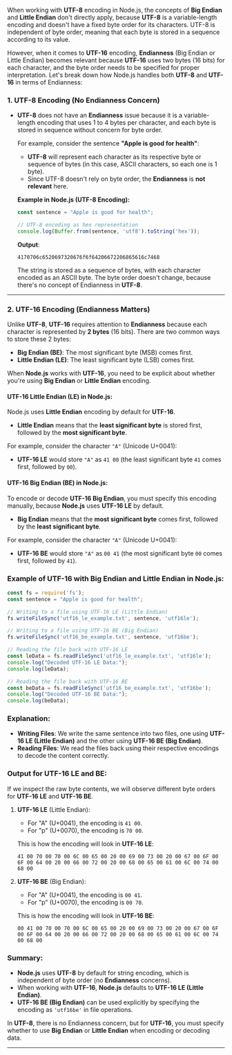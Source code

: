 When working with **UTF-8** encoding in Node.js, the concepts of **Big Endian** and **Little Endian** don't directly apply, because **UTF-8** is a variable-length encoding and doesn't have a fixed byte order for its characters. UTF-8 is independent of byte order, meaning that each byte is stored in a sequence according to its value.

However, when it comes to **UTF-16** encoding, **Endianness** (Big Endian or Little Endian) becomes relevant because **UTF-16** uses two bytes (16 bits) for each character, and the byte order needs to be specified for proper interpretation. Let's break down how Node.js handles both **UTF-8** and **UTF-16** in terms of Endianness:

### **1. UTF-8 Encoding (No Endianness Concern)**
- **UTF-8** does not have an **Endianness** issue because it is a variable-length encoding that uses 1 to 4 bytes per character, and each byte is stored in sequence without concern for byte order.
  
  For example, consider the sentence **"Apple is good for health"**:
  - **UTF-8** will represent each character as its respective byte or sequence of bytes (in this case, ASCII characters, so each one is 1 byte).
  - Since UTF-8 doesn't rely on byte order, the **Endianness** is **not relevant** here.

  **Example in Node.js (UTF-8 Encoding):**

  ```js
  const sentence = "Apple is good for health";

  // UTF-8 encoding as hex representation
  console.log(Buffer.from(sentence, 'utf8').toString('hex'));
  ```

  **Output**:

  ```
  4170706c6520697320676f6f64206672206865616c7468
  ```

  The string is stored as a sequence of bytes, with each character encoded as an ASCII byte. The byte order doesn't change, because there's no concept of Endianness in **UTF-8**.

---

### **2. UTF-16 Encoding (Endianness Matters)**
Unlike **UTF-8**, **UTF-16** requires attention to **Endianness** because each character is represented by **2 bytes** (16 bits). There are two common ways to store these 2 bytes:

- **Big Endian (BE)**: The most significant byte (MSB) comes first.
- **Little Endian (LE)**: The least significant byte (LSB) comes first.

When **Node.js** works with **UTF-16**, you need to be explicit about whether you're using **Big Endian** or **Little Endian** encoding.

#### **UTF-16 Little Endian (LE) in Node.js:**
Node.js uses **Little Endian** encoding by default for **UTF-16**.

- **Little Endian** means that the **least significant byte** is stored first, followed by the **most significant byte**.
  
For example, consider the character `"A"` (Unicode U+0041):
- **UTF-16 LE** would store `"A"` as `41 00` (the least significant byte `41` comes first, followed by `00`).

#### **UTF-16 Big Endian (BE) in Node.js:**
To encode or decode **UTF-16 Big Endian**, you must specify this encoding manually, because **Node.js** uses **UTF-16 LE** by default.

- **Big Endian** means that the **most significant byte** comes first, followed by the **least significant byte**.
  
For example, consider the character `"A"` (Unicode U+0041):
- **UTF-16 BE** would store `"A"` as `00 41` (the most significant byte `00` comes first, followed by `41`).

### Example of UTF-16 with Big Endian and Little Endian in Node.js:

```js
const fs = require('fs');
const sentence = "Apple is good for health";

// Writing to a file using UTF-16 LE (Little Endian)
fs.writeFileSync('utf16_le_example.txt', sentence, 'utf16le');

// Writing to a file using UTF-16 BE (Big Endian)
fs.writeFileSync('utf16_be_example.txt', sentence, 'utf16be');

// Reading the file back with UTF-16 LE
const leData = fs.readFileSync('utf16_le_example.txt', 'utf16le');
console.log("Decoded UTF-16 LE Data:");
console.log(leData);

// Reading the file back with UTF-16 BE
const beData = fs.readFileSync('utf16_be_example.txt', 'utf16be');
console.log("Decoded UTF-16 BE Data:");
console.log(beData);
```

### **Explanation:**
- **Writing Files**: We write the same sentence into two files, one using **UTF-16 LE (Little Endian)** and the other using **UTF-16 BE (Big Endian)**.
- **Reading Files**: We read the files back using their respective encodings to decode the content correctly.

### **Output for UTF-16 LE and BE:**

If we inspect the raw byte contents, we will observe different byte orders for **UTF-16 LE** and **UTF-16 BE**.

1. **UTF-16 LE** (Little Endian):
   - For "A" (U+0041), the encoding is `41 00`.
   - For "p" (U+0070), the encoding is `70 00`.
   
   This is how the encoding will look in **UTF-16 LE**:
   ```
   41 00 70 00 70 00 6C 00 65 00 20 00 69 00 73 00 20 00 67 00 6F 00 6F 00 64 00 20 00 66 00 72 00 20 00 68 00 65 00 61 00 6C 00 74 00 68 00
   ```

2. **UTF-16 BE** (Big Endian):
   - For "A" (U+0041), the encoding is `00 41`.
   - For "p" (U+0070), the encoding is `00 70`.

   This is how the encoding will look in **UTF-16 BE**:
   ```
   00 41 00 70 00 70 00 6C 00 65 00 20 00 69 00 73 00 20 00 67 00 6F 00 6F 00 64 00 20 00 66 00 72 00 20 00 68 00 65 00 61 00 6C 00 74 00 68 00
   ```

### Summary:
- **Node.js** uses **UTF-8** by default for string encoding, which is independent of byte order (no **Endianness** concerns).
- When working with **UTF-16**, **Node.js** defaults to **UTF-16 LE (Little Endian)**.
- **UTF-16 BE (Big Endian)** can be used explicitly by specifying the encoding as `'utf16be'` in file operations.

In **UTF-8**, there is no Endianness concern, but for **UTF-16**, you must specify whether to use **Big Endian** or **Little Endian** when encoding or decoding data.



---